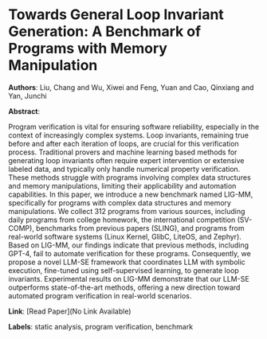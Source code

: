 # Towards General Loop Invariant Generation: A Benchmark of Programs with Memory Manipulation

**Authors**: Liu, Chang and Wu, Xiwei and Feng, Yuan and Cao, Qinxiang and Yan, Junchi

**Abstract**:

Program verification is vital for ensuring software reliability, especially in the context of increasingly complex systems. Loop invariants, remaining true before and after each iteration of loops, are crucial for this verification process. Traditional provers and machine learning based methods for generating loop invariants often require expert intervention or extensive labeled data, and typically only handle numerical property verification. These methods struggle with programs involving complex data structures and memory manipulations, limiting their applicability and automation capabilities. In this paper, we introduce a new benchmark named LIG-MM, specifically for programs with complex data structures and memory manipulations. We collect 312 programs from various sources, including daily programs from college homework, the international competition (SV-COMP), benchmarks from previous papers (SLING), and programs from real-world software systems (Linux Kernel, GlibC, LiteOS, and Zephyr). Based on LIG-MM, our findings indicate that previous methods, including GPT-4, fail to automate verification for these programs. Consequently, we propose a novel LLM-SE framework that coordinates LLM with symbolic execution, fine-tuned using self-supervised learning, to generate loop invariants. Experimental results on LIG-MM demonstrate that our LLM-SE outperforms state-of-the-art methods, offering a new direction toward automated program verification in real-world scenarios.

**Link**: [Read Paper](No Link Available)

**Labels**: static analysis, program verification, benchmark

